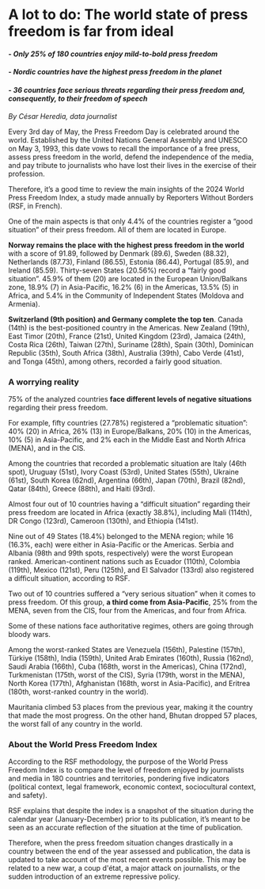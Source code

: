 # A lot to do: The world state of press freedom is far from ideal
#### - *Only 25% of 180 countries enjoy mild-to-bold press freedom*
#### - *Nordic countries have the highest press freedom in the planet*
#### - *36 countries face serious threats regarding their press freedom and, consequently, to their freedom of speech*

*By César Heredia, data journalist*

Every 3rd day of May, the Press Freedom Day is celebrated around the world. Established by the United Nations General Assembly and UNESCO on May 3, 1993, this date vows to recall the importance of a free press, assess press freedom in the world, defend the independence of the media, and pay tribute to journalists who have lost their lives in the exercise of their profession.

Therefore, it’s a good time to review the main insights of the 2024 World Press Freedom Index, a study made annually by Reporters Without Borders (RSF, in French).

One of the main aspects is that only 4.4% of the countries register a “good situation” of their press freedom. All of them are located in Europe.

**Norway remains the place with the highest press freedom in the world** with a score of 91.89, followed by Denmark (89.6), Sweden (88.32), Netherlands (87.73), Finland (86.55), Estonia (86.44), Portugal (85.9), and Ireland (85.59).
Thirty-seven States (20.56%) record a “fairly good situation”. 45.9% of them (20) are located in the European Union/Balkans zone, 18.9% (7) in Asia-Pacific, 16.2% (6) in the Americas, 13.5% (5) in Africa, and 5.4% in the Community of Independent States (Moldova and Armenia).

**Switzerland (9th position) and Germany complete the top ten**. Canada (14th) is the best-positioned country in the Americas. 
New Zealand (19th), East Timor (20th), France (21st), United Kingdom (23rd), Jamaica (24th), Costa Rica (26th), Taiwan (27th), Suriname (28th), Spain (30th), Dominican Republic (35th), South Africa (38th), Australia (39th), Cabo Verde (41st), and Tonga (45th), among others, recorded a fairly good situation. 

### A worrying reality

75% of the analyzed countries **face different levels of negative situations** regarding their press freedom.

For example, fifty countries (27.78%) registered a “problematic situation”: 40% (20) in Africa, 26% (13) in Europe/Balkans, 20% (10) in the Americas, 10% (5) in Asia-Pacific, and 2% each in the Middle East and North Africa (MENA), and in the CIS.

Among the countries that recorded a problematic situation are Italy (46th spot), Uruguay (51st), Ivory Coast (53rd), United States (55th), Ukraine (61st), South Korea (62nd), Argentina (66th), Japan (70th), Brazil (82nd), Qatar (84th), Greece (88th), and Haiti (93rd).

Almost four out of 10 countries having a “difficult situation” regarding their press freedom are located in Africa (exactly 38.8%), including Mali (114th), DR Congo (123rd), Cameroon (130th), and Ethiopia (141st). 

Nine out of 49 States (18.4%) belonged to the MENA region; while 16 (16.3%, each) were either in Asia-Pacific or the Americas.
Serbia and Albania (98th and 99th spots, respectively) were the worst European ranked. American-continent nations such as Ecuador (110th), Colombia (119th), Mexico (121st), Peru (125th), and El Salvador (133rd) also registered a difficult situation, according to RSF. 

Two out of 10 countries suffered a “very serious situation” when it comes to press freedom. Of this group, **a third come from Asia-Pacific**, 25% from the MENA, seven from the CIS, four from the Americas, and four from Africa. 

Some of these nations face authoritative regimes, others are going through bloody wars.

Among the worst-ranked States are Venezuela (156th), Palestine (157th), Türkiye (158th), India (159th), United Arab Emirates (160th), Russia (162nd), Saudi Arabia (166th), Cuba (168th, worst in the Americas), China (172nd), Turkmenistan (175th, worst of the CIS), Syria (179th, worst in the MENA), North Korea (177th), Afghanistan (168th, worst in Asia-Pacific), and Eritrea (180th, worst-ranked country in the world).

Mauritania climbed 53 places from the previous year, making it the country that made the most progress. On the other hand, Bhutan dropped 57 places, the worst fall of any country in the world.

<FlatUiTable url="data.csv" />

### About the World Press Freedom Index

According to the RSF methodology, the purpose of the World Press Freedom Index is to compare the level of freedom enjoyed by journalists and media in 180 countries and territories, pondering five indicators (political context, legal framework, economic context, sociocultural context, and safety).

RSF explains that despite the index is a snapshot of the situation during the calendar year (January-December) prior to its publication, it’s meant to be seen as an accurate reflection of the situation at the time of publication. 

Therefore, when the press freedom situation changes drastically in a country between the end of the year assessed and publication, the data is updated to take account of the most recent events possible. This may be related to a new war, a coup d'état, a major attack on journalists, or the sudden introduction of an extreme repressive policy.
